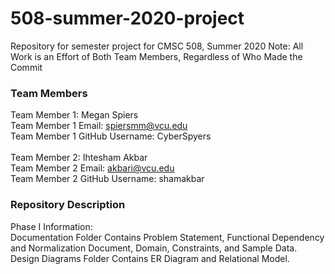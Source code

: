 # 508-summer-2020-project
Repository for semester project for CMSC 508, Summer 2020
Note: All Work is an Effort of Both Team Members, Regardless of Who Made the Commit

### Team Members ###
Team Member 1: Megan Spiers <br/>
Team Member 1 Email: spiersmm@vcu.edu <br/>
Team Member 1 GitHub Username: CyberSpyers <br/>
<br/>
Team Member 2: Ihtesham Akbar <br/>
Team Member 2 Email: akbari@vcu.edu <br/>
Team Member 2 GitHub Username: shamakbar <br/>


### Repository Description ###
Phase I Information: <br/>
Documentation Folder Contains Problem Statement, Functional Dependency and Normalization Document, Domain, Constraints, and Sample Data. <br/>
Design Diagrams Folder Contains ER Diagram and Relational Model. <br/>
